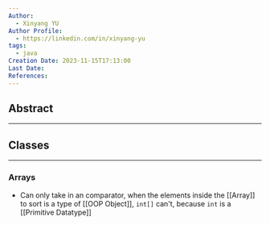 ```yaml
---
Author:
  - Xinyang YU
Author Profile:
  - https://linkedin.com/in/xinyang-yu
tags:
  - java
Creation Date: 2023-11-15T17:13:00
Last Date: 
References:
---
```

## Abstract
---



## Classes
---
### Arrays
- Can only take in an comparator, when the elements inside the [[Array]] to sort is a type of [[OOP Object]], `int[]` can't, because `int` is a [[Primitive Datatype]]
